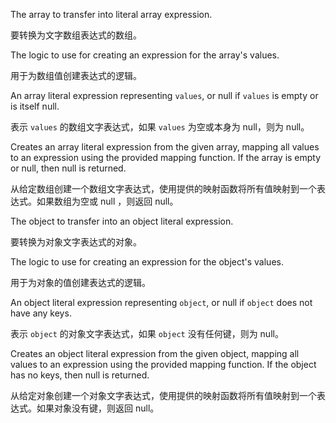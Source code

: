 The array to transfer into literal array expression.

要转换为文字数组表达式的数组。

The logic to use for creating an expression for the array's values.

用于为数组值创建表达式的逻辑。

An array literal expression representing `values`, or null if `values` is empty or
is itself null.

表示 `values` 的数组文字表达式，如果 `values` 为空或本身为 null，则为 null。

Creates an array literal expression from the given array, mapping all values to an expression
using the provided mapping function. If the array is empty or null, then null is returned.

从给定数组创建一个数组文字表达式，使用提供的映射函数将所有值映射到一个表达式。如果数组为空或 null
，则返回 null。

The object to transfer into an object literal expression.

要转换为对象文字表达式的对象。

The logic to use for creating an expression for the object's values.

用于为对象的值创建表达式的逻辑。

An object literal expression representing `object`, or null if `object` does not have
any keys.

表示 `object` 的对象文字表达式，如果 `object` 没有任何键，则为 null。

Creates an object literal expression from the given object, mapping all values to an expression
using the provided mapping function. If the object has no keys, then null is returned.

从给定对象创建一个对象文字表达式，使用提供的映射函数将所有值映射到一个表达式。如果对象没有键，则返回
null。